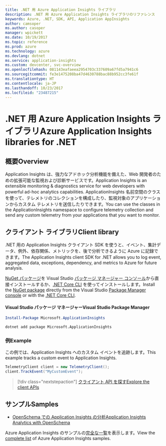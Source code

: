 ```yaml
---
title: .NET 用 Azure Application Insights ライブラリ
description: .NET 用 Azure Application Insights ライブラリのリファレンス
keywords: Azure, .NET, SDK, API, Application AppInsights
author: camsoper
ms.author: casoper
manager: wpickett
ms.date: 10/19/2017
ms.topic: reference
ms.prod: azure
ms.technology: azure
ms.devlang: dotnet
ms.service: application-insights
ms.custom: devcenter, svc-overview
ms.openlocfilehash: 081143eafaeea2954703c337609a67fd5a7941c6
ms.sourcegitcommit: fe3e1475208ba47d4630788bac88b952cc3fe61f
ms.translationtype: HT
ms.contentlocale: ja-JP
ms.lasthandoff: 10/23/2017
ms.locfileid: "23487215"
---
```

# <a name="azure-application-insights-libraries-for-net"></a><span data-ttu-id="8f729-104">.NET 用 Azure Application Insights ライブラリ</span><span class="sxs-lookup"><span data-stu-id="8f729-104">Azure Application Insights libraries for .NET</span></span>

## <a name="overview"></a><span data-ttu-id="8f729-105">概要</span><span class="sxs-lookup"><span data-stu-id="8f729-105">Overview</span></span>

<span data-ttu-id="8f729-106">Application Insights は、強力なアドホック分析機能を備えた、Web 開発者のための拡張可能な監視および診断サービスです。</span><span class="sxs-lookup"><span data-stu-id="8f729-106">Application Insights is an extensible monitoring & diagnostics service for web developers with powerful ad-hoc analytics capabilities.</span></span> <span data-ttu-id="8f729-107">ApplicationInsights 名前空間のクラスを使って、テレメトリのコレクションを構成したり、監視対象のアプリケーションからカスタム テレメトリを送信したりできます。</span><span class="sxs-lookup"><span data-stu-id="8f729-107">You can use the classes in the ApplicationInsights namespace to configure telemetry collection and send any custom telemetry from your applications that you want to monitor.</span></span>

## <a name="client-library"></a><span data-ttu-id="8f729-108">クライアント ライブラリ</span><span class="sxs-lookup"><span data-stu-id="8f729-108">Client library</span></span>

<span data-ttu-id="8f729-109">.NET 用の Application Insights クライアント SDK を使うと、イベント、集計データ、例外、依存関係、メトリックを、後で分析できるように Azure に記録できます。</span><span class="sxs-lookup"><span data-stu-id="8f729-109">The Application Insights client SDK for .NET allows you to log event, aggregated data, exceptions, dependency, and metrics to Azure for future analysis.</span></span>

<span data-ttu-id="8f729-110">[NuGet パッケージ](https://www.nuget.org/packages/Microsoft.ApplicationInsights )を Visual Studio [パッケージ マネージャー コンソール][PackageManager]から直接インストールするか、[.NET Core CLI][DotNetCLI] を使ってインストールします。</span><span class="sxs-lookup"><span data-stu-id="8f729-110">Install the [NuGet package](https://www.nuget.org/packages/Microsoft.ApplicationInsights ) directly from the Visual Studio [Package Manager console][PackageManager] or with the [.NET Core CLI][DotNetCLI].</span></span>

#### <a name="visual-studio-package-manager"></a><span data-ttu-id="8f729-111">Visual Studio パッケージ マネージャー</span><span class="sxs-lookup"><span data-stu-id="8f729-111">Visual Studio Package Manager</span></span>

```powershell
Install-Package Microsoft.ApplicationInsights 
```

```bash
dotnet add package Microsoft.ApplicationInsights 
```

### <a name="example"></a><span data-ttu-id="8f729-112">例</span><span class="sxs-lookup"><span data-stu-id="8f729-112">Example</span></span>

<span data-ttu-id="8f729-113">この例では、Application Insights へのカスタム イベントを追跡します。</span><span class="sxs-lookup"><span data-stu-id="8f729-113">This example tracks a custom event to Application Insights.</span></span>

```csharp
TelemetryClient client = new TelemetryClient();
client.TrackEvent("MyCustomEvent");
```

> [!div class="nextstepaction"]
> [<span data-ttu-id="8f729-114">クライアント API を探す</span><span class="sxs-lookup"><span data-stu-id="8f729-114">Explore the client APIs</span></span>](/dotnet/api/overview/azure/insights/client)



## <a name="samples"></a><span data-ttu-id="8f729-115">サンプル</span><span class="sxs-lookup"><span data-stu-id="8f729-115">Samples</span></span>

- [<span data-ttu-id="8f729-116">OpenSchema での Application Insights の分析</span><span class="sxs-lookup"><span data-stu-id="8f729-116">Application Insights Analytics with OpenSchema</span></span>](https://azure.microsoft.com/resources/samples/guidance-appinsights-openschema/)

<span data-ttu-id="8f729-117">Azure Application Insights のサンプルの[完全な一覧](https://azure.microsoft.com/resources/samples/?service=application-insights&platform=dotnet)を表示します。</span><span class="sxs-lookup"><span data-stu-id="8f729-117">View the [complete list](https://azure.microsoft.com/resources/samples/?service=application-insights&platform=dotnet) of Azure Application Insights samples.</span></span>

[PackageManager]: https://docs.microsoft.com/nuget/tools/package-manager-console
[DotNetCLI]: https://docs.microsoft.com/dotnet/core/tools/dotnet-add-package
